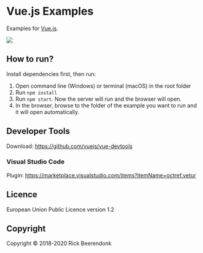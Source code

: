 # Vue.js Examples

Examples for [Vue.js](https://vuejs.org).

![](https://img.shields.io/github/license/rickbeerendonk/vue-examples.svg)

## How to run?

Install dependencies first, then run:

1. Open command line (Windows) or terminal (macOS) in the root folder
2. Run `npm install`
3. Run `npm start`. Now the server will run and the browser will open.
4. In the browser, browse to the folder of the example you want to run and it will open automatically.

## Developer Tools

Download: https://github.com/vuejs/vue-devtools

### Visual Studio Code

Plugin: https://marketplace.visualstudio.com/items?itemName=octref.vetur

## Licence

European Union Public Licence version 1.2

## Copyright

Copyright © 2018-2020 Rick Beerendonk
